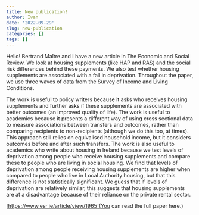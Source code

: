 ```yaml
---
title: New publication!
author: Ivan
date: '2022-09-29'
slug: new-publication
categories: []
tags: []
---
```



Hello! 
Bertrand Maître and I have a new article in The Economic and Social Review. 
We look at housing supplements (like HAP and RAS) and the social risk differences behind these payments. 
We also test whether housing supplements are associated with a fall in deprivation. 
Throughout the paper, we use three waves of data from the Survey of Income and Living Conditions. 

The work is useful to policy writers because it asks who receives housing supplements and further asks if these supplements are associated with better outcomes (an improved quality of life).
The work is useful to academics because it presents a different way of using cross sectional data to measure associations between transfers and outcomes, rather than comparing recipients to non-recipients (although we do this too, at times).
This approach still relies on equivalised household income, but it considers outcomes before and after such transfers.
The work is also useful to academics who write about housing in Ireland because we test levels of deprivation among people who receive housing supplements and compare these to people who are living in social housing.
We find that levels of deprivation among people receiving housing supplements are higher when compared to people who live in Local Authority housing, but that this difference is not statistically significant.
We guess that if levels of deprivation are relatively similar, this suggests that housing supplements are at a disadvantage because of their reliance on the private rental sector. 

[https://www.esr.ie/article/view/1965](You can read the full paper here.)
